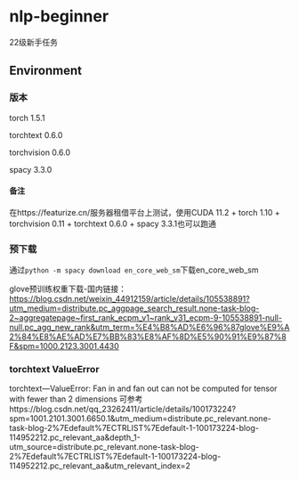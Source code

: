 # nlp-beginner
22级新手任务

## Environment
### 版本
torch 1.5.1

torchtext 0.6.0

torchvision 0.6.0

spacy 3.3.0

#### 备注
在https://featurize.cn/服务器租借平台上测试，使用CUDA 11.2 + torch 1.10 + torchvision 0.11 + torchtext 0.6.0 + spacy 3.3.1也可以跑通

### 预下载
通过`python -m spacy download en_core_web_sm`下载en_core_web_sm

glove预训练权重下载-国内链接：https://blog.csdn.net/weixin_44912159/article/details/105538891?utm_medium=distribute.pc_aggpage_search_result.none-task-blog-2~aggregatepage~first_rank_ecpm_v1~rank_v31_ecpm-9-105538891-null-null.pc_agg_new_rank&utm_term=%E4%B8%AD%E6%96%87glove%E9%A2%84%E8%AE%AD%E7%BB%83%E8%AF%8D%E5%90%91%E9%87%8F&spm=1000.2123.3001.4430

### torchtext ValueError
torchtext—ValueError: Fan in and fan out can not be computed for tensor with fewer than 2 dimensions
可参考https://blog.csdn.net/qq_23262411/article/details/100173224?spm=1001.2101.3001.6650.1&utm_medium=distribute.pc_relevant.none-task-blog-2%7Edefault%7ECTRLIST%7Edefault-1-100173224-blog-114952212.pc_relevant_aa&depth_1-utm_source=distribute.pc_relevant.none-task-blog-2%7Edefault%7ECTRLIST%7Edefault-1-100173224-blog-114952212.pc_relevant_aa&utm_relevant_index=2


